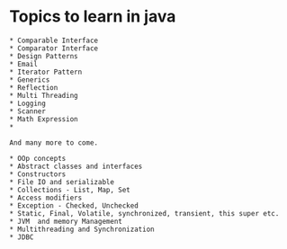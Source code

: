 # Topics to learn in java

	* Comparable Interface 
	* Comparator Interface
	* Design Patterns
	* Email
	* Iterator Pattern
	* Generics
	* Reflection
	* Multi Threading
	* Logging
	* Scanner
	* Math Expression
	* 
	
	And many more to come.
	
	* OOp concepts
	* Abstract classes and interfaces
	* Constructors
	* File IO and serializable
	* Collections - List, Map, Set
	* Access modifiers
	* Exception - Checked, Unchecked
	* Static, Final, Volatile, synchronized, transient, this super etc.
	* JVM  and memory Management
	* Multithreading and Synchronization
	* JDBC